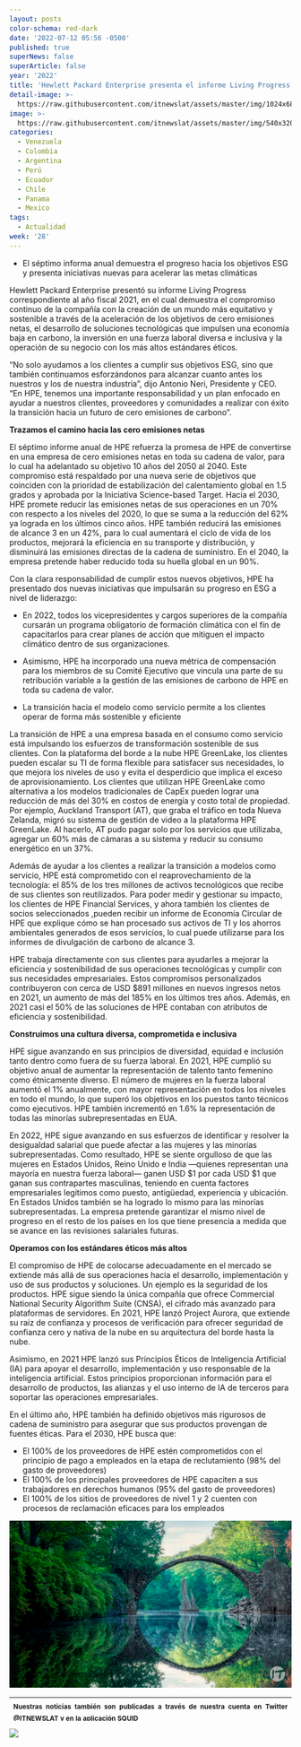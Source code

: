 ```yaml
---
layout: posts
color-schema: red-dark
date: '2022-07-12 05:56 -0500'
published: true
superNews: false
superArticle: false
year: '2022'
title: 'Hewlett Packard Enterprise presenta el informe Living Progress 2021 '
detail-image: >-
  https://raw.githubusercontent.com/itnewslat/assets/master/img/1024x680/lago-HPE-g.jpg
image: >-
  https://raw.githubusercontent.com/itnewslat/assets/master/img/540x320/lago-HPE-p.jpg
categories:
  - Venezuela
  - Colombia
  - Argentina
  - Perú
  - Ecuador
  - Chile
  - Panama
  - Mexico
tags:
  - Actualidad
week: '28'
---
```

- El séptimo informa anual demuestra el progreso hacia los objetivos ESG y presenta iniciativas nuevas para acelerar las metas climáticas

Hewlett Packard Enterprise presentó su  informe Living Progress correspondiente al año fiscal 2021, en el cual demuestra el compromiso continuo de la compañía con la creación de un mundo más equitativo y sostenible a través de la aceleración de los objetivos de cero emisiones netas, el desarrollo de soluciones tecnológicas que impulsen una economía baja en carbono, la inversión en una fuerza laboral diversa e inclusiva y la operación de su negocio con los más altos estándares éticos. 

“No solo ayudamos a los clientes a cumplir sus objetivos ESG, sino que también continuamos esforzándonos para alcanzar cuanto antes los nuestros y los de nuestra industria”, dijo Antonio Neri, Presidente y CEO. “En HPE, tenemos una importante responsabilidad y un plan enfocado en ayudar a nuestros clientes, proveedores y comunidades a realizar con éxito la transición hacia un futuro de cero emisiones de carbono”.

**Trazamos el camino hacia las cero emisiones netas**

El séptimo informe anual de HPE refuerza la promesa de HPE de convertirse en una empresa de cero emisiones netas en toda su cadena de valor, para lo cual ha adelantado su objetivo 10 años del 2050 al 2040. Este compromiso está respaldado por una nueva serie de objetivos que coinciden con la prioridad de estabilización del calentamiento global en 1.5 grados y aprobada por la Iniciativa Science-based Target. Hacia el 2030, HPE promete reducir las emisiones netas de sus operaciones en un 70% con respecto a los niveles del 2020, lo que se suma a la reducción del 62% ya lograda en los últimos cinco años. HPE también reducirá las emisiones de alcance 3 en un 42%, para lo cual aumentará el ciclo de vida de los productos, mejorará la eficiencia en su transporte y distribución, y disminuirá las emisiones directas de la cadena de suministro. En el 2040, la empresa pretende haber reducido toda su huella global en un 90%. 

Con la clara responsabilidad de cumplir estos nuevos objetivos, HPE ha presentado dos nuevas iniciativas que impulsarán su progreso en ESG a nivel de liderazgo:

- En 2022, todos los vicepresidentes y cargos superiores de la compañía cursarán un programa obligatorio de formación climática con el fin de capacitarlos para crear planes de acción que mitiguen el impacto climático dentro de sus organizaciones. 
- Asimismo, HPE ha incorporado una nueva métrica de compensación para los miembros de su Comité Ejecutivo que vincula una parte de su retribución variable a la gestión de las emisiones de carbono de HPE en toda su cadena de valor.

- La transición hacia el modelo como servicio permite a los clientes operar de forma más sostenible y eficiente

La transición de HPE a una empresa basada en el consumo como servicio está impulsando los esfuerzos de transformación sostenible de sus clientes. Con la plataforma del borde a la nube HPE GreenLake, los clientes pueden escalar su TI de forma flexible para satisfacer sus necesidades, lo que mejora los niveles de uso y evita el desperdicio que implica el exceso de aprovisionamiento. Los clientes que utilizan HPE GreenLake como alternativa a los modelos tradicionales de CapEx pueden lograr una reducción de más del 30% en costos de energía y costo total de propiedad. Por ejemplo, Auckland Transport (AT), que graba el tráfico en toda Nueva Zelanda, migró su sistema de gestión de video a la plataforma HPE GreenLake. Al hacerlo, AT pudo pagar solo por los servicios que utilizaba, agregar un 60% más de cámaras a su sistema y reducir su consumo energético en un 37%.

Además de ayudar a los clientes a realizar la transición a modelos como servicio, HPE está comprometido con el reaprovechamiento de la tecnología: el 85% de los tres millones de activos tecnológicos que recibe de sus clientes son reutilizados. Para poder medir y gestionar su impacto, los clientes de HPE Financial Services, y ahora también los clientes de socios seleccionados ,pueden recibir un informe de Economía Circular de HPE que explique cómo se han procesado sus activos de TI y los ahorros ambientales generados de esos servicios, lo cual puede utilizarse para los informes de divulgación de carbono de alcance 3.

HPE trabaja directamente con sus clientes para ayudarles a mejorar la eficiencia y sostenibilidad de sus operaciones tecnológicas y cumplir con sus necesidades empresariales. Estos compromisos personalizados contribuyeron con cerca de USD $891 millones en nuevos ingresos netos en 2021, un aumento de más del 185% en los últimos tres años. Además, en 2021 casi el 50% de las soluciones de HPE contaban con atributos de eficiencia y sostenibilidad.

**Construimos una cultura diversa, comprometida e inclusiva**

HPE sigue avanzando en sus principios de diversidad, equidad e inclusión tanto dentro como fuera de su fuerza laboral. En 2021, HPE cumplió su objetivo anual de aumentar la representación de talento tanto femenino como étnicamente diverso. El número de mujeres en la fuerza laboral aumentó el 1% anualmente, con mayor representación en todos los niveles en todo el mundo, lo que superó los objetivos en los puestos tanto técnicos como ejecutivos. HPE también incrementó en 1.6% la representación de todas las minorías subrepresentadas en EUA.  

En 2022, HPE sigue avanzando en sus esfuerzos de identificar y resolver la desigualdad salarial que puede afectar a las mujeres y las minorías subrepresentadas. Como resultado, HPE se siente orgulloso de que las mujeres en Estados Unidos, Reino Unido e India —quienes representan una mayoría en nuestra fuerza laboral— ganen USD $1 por cada USD $1 que ganan sus contrapartes masculinas, teniendo en cuenta factores empresariales legítimos como puesto, antigüedad, experiencia y ubicación. En Estados Unidos también se ha logrado lo mismo para las minorías subrepresentadas. La empresa pretende garantizar el mismo nivel de progreso en el resto de los países en los que tiene presencia a medida que se avance en las revisiones salariales futuras.

**Operamos con los estándares éticos más altos**

El compromiso de HPE de colocarse adecuadamente en el mercado se extiende más allá de sus operaciones hacia el desarrollo, implementación y uso de sus productos y soluciones. Un ejemplo es la seguridad de los productos. HPE sigue siendo la única compañía que ofrece Commercial National Security Algorithm Suite (CNSA), el cifrado más avanzado para plataformas de servidores. En 2021, HPE lanzó Project Aurora, que extiende su raíz de confianza y procesos de verificación para ofrecer seguridad de confianza cero y nativa de la nube en su arquitectura del borde hasta la nube.

Asimismo, en 2021 HPE lanzó sus Principios Éticos de Inteligencia Artificial (IA) para apoyar el desarrollo, implementación y uso responsable de la inteligencia artificial. Estos principios proporcionan información para el desarrollo de productos, las alianzas y el uso interno de IA de terceros para soportar las operaciones empresariales.

En el último año, HPE también ha definido objetivos más rigurosos de cadena de suministro para asegurar que sus productos provengan de fuentes éticas. Para el 2030, HPE busca que:

- El 100% de los proveedores de HPE estén comprometidos con el principio de pago a empleados en la etapa de reclutamiento (98% del gasto de proveedores)
- El 100% de los principales proveedores de HPE capaciten a sus trabajadores en derechos humanos (95% del gasto de proveedores)
- El 100% de los sitios de proveedores de nivel 1 y 2 cuenten con procesos de reclamación eficaces para los empleados


![](https://raw.githubusercontent.com/itnewslat/assets/master/img/540x320/lago-HPE-p.jpg)

<table style="height: 42px;" width="569">
<tbody>
<tr>
<td style="text-align: justify;"><sub><strong>Nuestras noticias también son publicadas a través de nuestra cuenta en Twitter <a href="https://twitter.com/itnewslat?lang=es">@ITNEWSLAT</a> y en la aplicación <a href="https://squidapp.co/en/">SQUID</a></strong></sub></td>
</tr>
</tbody>
</table>

<img src="https://tracker.metricool.com/c3po.jpg?hash=56f88a41e39ab42c063cc51676587a04"/>